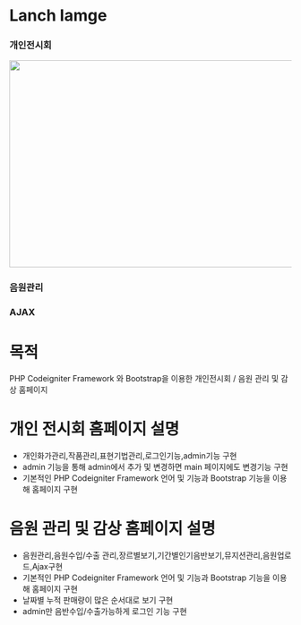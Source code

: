 # Lanch Iamge
<h3> 개인전시회 </h3>
<img src="https://github.com/HyeonHoo/PHP_Framework/assets/69030306/7c9b6278-b347-427e-a648-83640755c085" width="700" height="370">

<h3> 음원관리 </h3>


<h3> AJAX </h3>



# 목적
PHP Codeigniter Framework 와 Bootstrap을 이용한 개인전시회 / 음원 관리 및 감상 홈페이지

# 개인 전시회 홈페이지 설명
- 개인화가관리,작품관리,표현기법관리,로그인기능,admin기능 구현
- admin 기능을 통해 admin에서 추가 및 변경하면 main 페이지에도 변경기능 구현
- 기본적인 PHP Codeigniter Framework 언어 및 기능과 Bootstrap 기능을 이용해 홈페이지 구현

# 음원 관리 및 감상 홈페이지 설명
- 음원관리,음원수입/수출 관리,장르별보기,기간별인기음반보기,뮤지션관리,음원업로드,Ajax구현
- 기본적인 PHP Codeigniter Framework 언어 및 기능과 Bootstrap 기능을 이용해 홈페이지 구현
- 날짜별 누적 판매량이 많은 순서대로 보기 구현
- admin만 음반수입/수출가능하게 로그인 기능 구현
